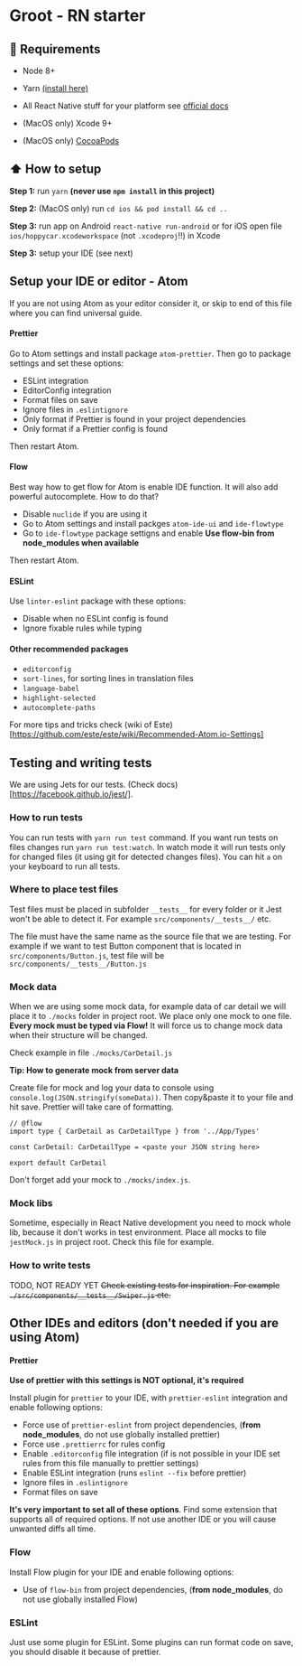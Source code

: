 # Groot - RN starter

## :wrench: Requirements

* Node 8+

* Yarn [(install here)](https://yarnpkg.com/en/docs/install)

* All React Native stuff for your platform see [official docs](https://facebook.github.io/react-native/docs/getting-started.html)

* (MacOS only) Xcode 9+

* (MacOS only) [CocoaPods](https://cocoapods.org)

## :arrow_up: How to setup

**Step 1:** run `yarn` **(never use `npm install` in this project)**

**Step 2:** (MacOS only) run `cd ios && pod install && cd ..`

**Step 3:** run app on Android `react-native run-android` or for iOS open file `ios/hoppycar.xcodeworkspace` (not `.xcodeproj`!!) in Xcode

**Step 3:** setup your IDE (see next)

## Setup your IDE or editor - Atom

If you are not using Atom as your editor consider it, or skip to end of this file where you can find universal guide.

#### Prettier

Go to Atom settings and install package `atom-prettier`. Then go to package settings and set these options:

* ESLint integration
* EditorConfig integration
* Format files on save
* Ignore files in `.eslintignore`
* Only format if Prettier is found in your project dependencies
* Only format if a Prettier config is found

Then restart Atom.

#### Flow

Best way how to get flow for Atom is enable IDE function. It will also add powerful autocomplete. How to do that?

* Disable `nuclide` if you are using it
* Go to Atom settings and install packges `atom-ide-ui` and `ide-flowtype`
* Go to `ide-flowtype` package settigns and enable **Use flow-bin from node_modules when available**

Then restart Atom.

#### ESLint

Use `linter-eslint` package with these options:

* Disable when no ESLint config is found
* Ignore fixable rules while typing

#### Other recommended packages

* `editorconfig`
* `sort-lines`, for sorting lines in translation files
* `language-babel`
* `highlight-selected`
* `autocomplete-paths`

For more tips and tricks check (wiki of Este)[https://github.com/este/este/wiki/Recommended-Atom.io-Settings]

## Testing and writing tests

We are using Jets for our tests. (Check docs)[https://facebook.github.io/jest/].

### How to run tests

You can run tests with `yarn run test` command. If you want run tests on files changes run `yarn run test:watch`. In watch mode it will run tests only for changed files (it using git for detected changes files). You can hit `a` on your keyboard to run all tests.

### Where to place test files

Test files must be placed in subfolder `__tests__` for every folder or it Jest won't be able to detect it. For example `src/components/__tests__/` etc.

The file must have the same name as the source file that we are testing. For example if we want to test Button component that is located in `src/components/Button.js`, test file will be `src/components/__tests__/Button.js`

### Mock data

When we are using some mock data, for example data of car detail we will place it to `./mocks` folder in project root. We place only one mock to one file. **Every mock must be typed via Flow!** It will force us to change mock data when their structure will be changed.

Check example in file `./mocks/CarDetail.js`

**Tip: How to generate mock from server data**

Create file for mock and log your data to console using `console.log(JSON.stringify(someData))`. Then copy&paste it to your file and hit save. Prettier will take care of formatting.

```
// @flow
import type { CarDetail as CarDetailType } from '../App/Types'

const CarDetail: CarDetailType = <paste your JSON string here>

export default CarDetail
```

Don't forget add your mock to `./mocks/index.js`.

### Mock libs

Sometime, especially in React Native development you need to mock whole lib, because it don't works in test environment. Place all mocks to file `jestMock.js` in project root. Check this file for example.

### How to write tests

TODO, NOT READY YET ~~Check existing tests for inspiration. For example `./src/components/__tests__/Swiper.js` etc.~~

## Other IDEs and editors (don't needed if you are using Atom)

#### Prettier

**Use of prettier with this settings is NOT optional, it's required**

Install plugin for `prettier` to your IDE, with `prettier-eslint` integration and enable following options:

* Force use of `prettier-eslint` from project dependencies, (**from node_modules**, do not use globally installed prettier)
* Force use `.prettierrc` for rules config
* Enable `.editorconfig` file integration (if is not possible in your IDE set rules from this file manually to prettier settings)
* Enable ESLint integration (runs `eslint --fix` before prettier)
* Ignore files in `.eslintignore`
* Format files on save

**It's very important to set all of these options**. Find some extension that supports all of required options. If not use another IDE or you will cause unwanted diffs all time.

### Flow

Install Flow plugin for your IDE and enable following options:

* Use of `flow-bin` from project dependencies, (**from node_modules**, do not use globally installed Flow)

### ESLint

Just use some plugin for ESLint. Some plugins can run format code on save, you should disable it because of prettier.
